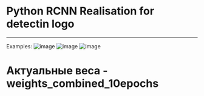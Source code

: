 # Python RCNN Realisation for detectin logo
***
Examples:
![image](https://github.com/lebedevAr/RCNN-realisation/assets/105739082/317b19f7-c50e-4117-94a5-f07db3032573)
![image](https://github.com/lebedevAr/RCNN-realisation/assets/105739082/19b56533-5e00-487c-9d25-c76f0788eb4a)
![image](https://github.com/lebedevAr/RCNN-realisation/assets/105739082/ab0dcb48-c9d3-4dca-8e72-1f8ec0c5a909)

# Актуальные веса - weights_combined_10epochs
